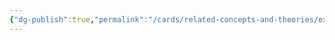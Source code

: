 ```yaml
---
{"dg-publish":true,"permalink":"/cards/related-concepts-and-theories/experimentation/","created":"2023-02-06T11:52:48.725+01:00","updated":"2023-02-06T11:54:37.495+01:00"}
---
```




